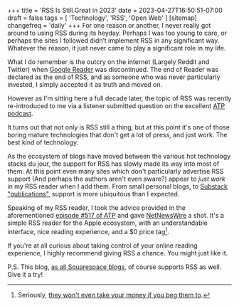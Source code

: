 +++
title = 'RSS Is Still Great in 2023'
date = 2023-04-27T16:50:51-07:00
draft = false
tags = [
    'Technology',
    'RSS',
    'Open Web'
]
[sitemap]
    changefreq = 'daily'
+++
For one reason or another, I never really got around to using RSS during its heyday. Perhaps I was too young to care, or perhaps the sites I followed didn’t implement RSS in any significant way. Whatever the reason, it just never came to play a significant role in my life.

<!--more-->

What I do remember is the outcry on the internet (Largely Reddit and Twitter) when [Google Reader](https://en.wikipedia.org/wiki/Google_Reader) was discontinued. The end of Reader was declared as the end of RSS, and as someone who was never particularly invested, I simply accepted it as truth and moved on.

However as I'm sitting here a full decade later, the topic of RSS was recently re-introduced to me via a listener submitted question on the excellent [ATP podcast](https://atp.fm/).

It turns out that not only is RSS still a thing, but at this point it's one of those boring mature technologies that don't get a lot of press, and just work. The best kind of technology.

As the ecosystem of blogs have moved between the various hot technology stacks du jour, the support for RSS has slowly made its way into most of them. At this point even many sites which don't particularly advertise RSS support (And perhaps the authors aren't even aware?) appear to *just work* in my RSS reader when I add them. From small personal blogs, to [Substack "publications"](https://support.substack.com/hc/en-us/articles/360038239391-Is-there-an-RSS-feed-for-my-publication), support is more ubiquitous than I expected.

Speaking of my RSS reader, I took the advice provided in the aforementioned [episode #517 of ATP](https://atp.fm/517) and gave [NetNewsWire](http://netnewswire.com/) a shot. It's a simple RSS reader for the Apple ecosystem, with an understandable interface, nice reading experience, and a $0 price tag[^1].

If you're at all curious about taking control of your online reading experience, I highly recommend giving RSS a chance. You might just like it.

P.S. This blog, [as all Squarespace blogs](https://support.squarespace.com/hc/en-us/articles/215761717-Using-RSS-feeds?platform=v6&websiteId=5e82762d2500a00516912e30), of course supports RSS as well. Give it a try!

[^1]: Seriously, [they won't even take your money if you beg them to](https://github.com/Ranchero-Software/NetNewsWire/blob/main/Technotes/HowToSupportNetNewsWire.markdown).
